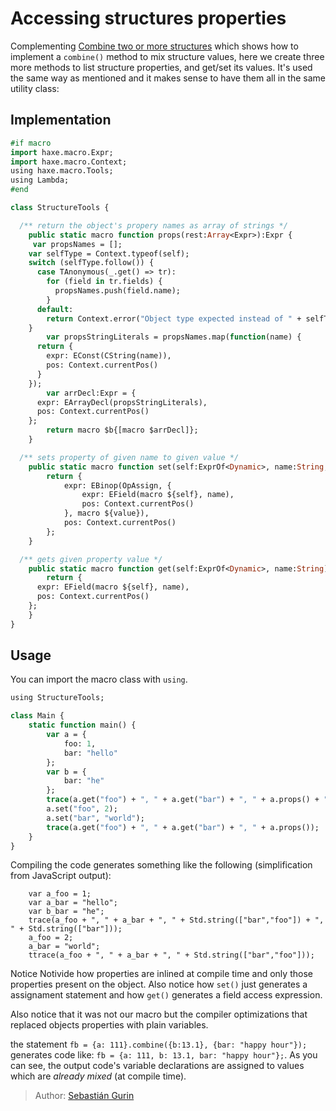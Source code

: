 [tags]: / "expression-macro"

# Accessing structures properties

Complementing [Combine two or more structures](combine-objects.html) which shows how to implement a `combine()` method to mix structure values, here we create three more methods to list structure properties, and get/set its values. It's used the same way as mentioned and it makes sense to have them all in the same utility class:

## Implementation

```haxe
#if macro
import haxe.macro.Expr;
import haxe.macro.Context;
using haxe.macro.Tools;
using Lambda;
#end

class StructureTools {

  /** return the object's propery names as array of strings */
	public static macro function props(rest:Array<Expr>):Expr {
	 var propsNames = [];
    var selfType = Context.typeof(self);
    switch (selfType.follow()) {
      case TAnonymous(_.get() => tr):
        for (field in tr.fields) {
          propsNames.push(field.name);
        }	
      default:
        return Context.error("Object type expected instead of " + selfType.toString(), self.pos);
    }
		var propsStringLiterals = propsNames.map(function(name) {
      return {
        expr: EConst(CString(name)), 
        pos: Context.currentPos()
      }
    });
		var arrDecl:Expr = {
      expr: EArrayDecl(propsStringLiterals), 
      pos: Context.currentPos()
    };
		return macro $b{[macro $arrDecl]};
	}

  /** sets property of given name to given value */
	public static macro function set(self:ExprOf<Dynamic>, name:String, value:Expr) {
		return {
			expr: EBinop(OpAssign, {  
				expr: EField(macro ${self}, name),
				pos: Context.currentPos()
			}, macro ${value}),
			pos: Context.currentPos()
		};
	}

  /** gets given property value */
	public static macro function get(self:ExprOf<Dynamic>, name:String) {
		return {
      expr: EField(macro ${self}, name),
      pos: Context.currentPos()
    };
	}
}
```

## Usage

You can import the macro class with `using`.

```haxe
using StructureTools;

class Main {
	static function main() {
		var a = {
			foo: 1,
			bar: "hello"
		};
		var b = {
			bar: "he"
		};
		trace(a.get("foo") + ", " + a.get("bar") + ", " + a.props() + ", " + b.props());
		a.set("foo", 2);
		a.set("bar", "world");
		trace(a.get("foo") + ", " + a.get("bar") + ", " + a.props());
	}
}
```

Compiling the code generates something like the following (simplification from JavaScript output):

```
	var a_foo = 1;
	var a_bar = "hello";
	var b_bar = "he";
	trace(a_foo + ", " + a_bar + ", " + Std.string(["bar","foo"]) + ", " + Std.string(["bar"]));
	a_foo = 2;
	a_bar = "world";
	ttrace(a_foo + ", " + a_bar + ", " + Std.string(["bar","foo"]));  
```

Notice Notivide how properties are inlined at compile time and only those properties present on the object. Also notice how `set()` just generates a assignament statement and how `get()` generates a field access expression. 

Also notice that it was not our macro but the compiler optimizations that replaced objects properties with plain variables. 

the statement `fb = {a: 111}.combine({b:13.1}, {bar: "happy hour"});` generates code like: `fb = {a: 111, b: 13.1, bar: "happy hour"};`. As you can see, the output code's variable declarations are assigned to values which are *already mixed* (at compile time).
> Author: [Sebastián Gurin](https://github.com/cancerberosgx)
